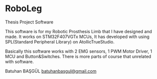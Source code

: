 # RoboLeg

 Thesis Project Software

This software is for my Robotic Prosthesis Limb that I have designed and made. 
It works on STM32F407VGTx MCUs,
It has developed with using SPL(Standard Peripheral Library) on AtollicTrueStudio.

Basically this software works with 2 EMG sensors, 1 PWM Motor Driver, 1 MCU and Button&Switches.
There is more parts of course that unrelated with software.

Batuhan BAŞGÜL
batuhanbasgul@gmail.com